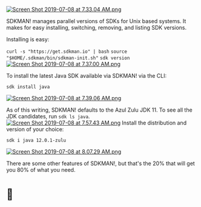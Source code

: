 [![Screen Shot 2019-07-08 at 7.33.04 AM.png](https://svbtleusercontent.com/u3BUrMAWXFUFSk4Ck2GUhs0xspap_small.png)](https://svbtleusercontent.com/u3BUrMAWXFUFSk4Ck2GUhs0xspap.png)

SDKMAN! manages parallel versions of SDKs for Unix based systems. It makes for easy installing, switching, removing, and listing SDK versions.

Installing is easy:

`curl -s "https://get.sdkman.io" | bash`
`source "$HOME/.sdkman/bin/sdkman-init.sh"`
`sdk version`
[![Screen Shot 2019-07-08 at 7.37.00 AM.png](https://svbtleusercontent.com/v4GNJudXeQm9PorCfmZsrE0xspap_small.png)](https://svbtleusercontent.com/v4GNJudXeQm9PorCfmZsrE0xspap.png)

To install the latest Java SDK available via SDKMAN! via the CLI:

`sdk install java`

[![Screen Shot 2019-07-08 at 7.39.06 AM.png](https://svbtleusercontent.com/r9dmMJQMLBx29z7e6XAzez0xspap_small.png)](https://svbtleusercontent.com/r9dmMJQMLBx29z7e6XAzez0xspap.png)

As of this writing, SDKMAN! defaults to the Azul Zulu JDK 11. To see all the JDK candidates, run `sdk ls java`.
[![Screen Shot 2019-07-08 at 7.57.43 AM.png](https://svbtleusercontent.com/osCPK46KUd1M15hdV2zZ7N0xspap_small.png)](https://svbtleusercontent.com/osCPK46KUd1M15hdV2zZ7N0xspap.png)
Install the distribution and version of your choice:

`sdk i java 12.0.1-zulu`

[![Screen Shot 2019-07-08 at 8.07.29 AM.png](https://svbtleusercontent.com/3Kf3W7y42e2Rk4Y9Bf2Fjj0xspap_small.png)](https://svbtleusercontent.com/3Kf3W7y42e2Rk4Y9Bf2Fjj0xspap.png)

There are some other features of SDKMAN!, but that's the 20% that will get you 80% of what you need.

# 🐾